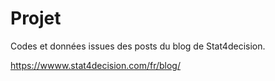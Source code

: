 # Projet

Codes et données issues des posts du blog de Stat4decision.

https://wwww.stat4decision.com/fr/blog/
